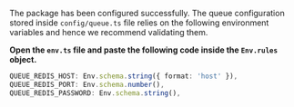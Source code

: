 The package has been configured successfully. The queue configuration stored inside `config/queue.ts` file relies on the following environment variables and hence we recommend validating them.

**Open the `env.ts` file and paste the following code inside the `Env.rules` object.**

```ts
QUEUE_REDIS_HOST: Env.schema.string({ format: 'host' }),
QUEUE_REDIS_PORT: Env.schema.number(),
QUEUE_REDIS_PASSWORD: Env.schema.string(),
```
